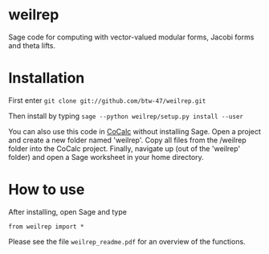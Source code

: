 # weilrep

Sage code for computing with vector-valued modular forms, Jacobi forms and theta lifts.

# Installation

First enter `git clone git://github.com/btw-47/weilrep.git`

Then install by typing `sage --python weilrep/setup.py install --user`

You can also use this code in [CoCalc](https://cocalc.com/) without installing Sage. Open a project and create a new folder named 'weilrep'. Copy all files from the /weilrep folder into the CoCalc project. Finally, navigate up (out of the 'weilrep' folder) and open a Sage worksheet in your home directory.

# How to use

After installing, open Sage and type

`from weilrep import *`

Please see the file `weilrep_readme.pdf` for an overview of the functions.
